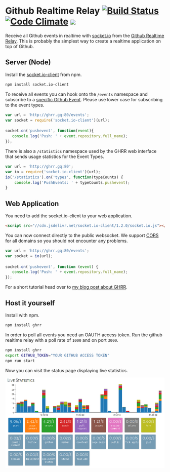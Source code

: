 # Github Realtime Relay [![Build Status](https://travis-ci.org/lukasmartinelli/ghrr.svg)](https://travis-ci.org/lukasmartinelli/ghrr) [![Code Climate](https://codeclimate.com/github/lukasmartinelli/ghrr/badges/gpa.svg)](https://codeclimate.com/github/lukasmartinelli/ghrr) [![](https://badge.imagelayers.io/dreipol/python.svg)](https://imagelayers.io/?images=lukasmartinelli/ghrr:latest)

Receive all Github events in realtime with [socket.io](http://socket.io/) from the [Github Realtime Relay](http://ghrr.gq).
This is probably the simplest way to create a realtime application on top of Github.


## Server (Node)

Install the [socket.io-client](https://www.npmjs.org/package/socket.io-client) from npm.

```bash
npm install socket.io-client
```

To receive all events you can hook onto the `/events` namespace
and subscribe to a [specific Github Event](https://developer.github.com/v3/activity/events/types/). Please use lower case for subscribing to the event types.

```javascript
var url = 'http://ghrr.gq:80/events';
var socket = require('socket.io-client')(url);

socket.on('pushevent', function(event){
   console.log('Push: ' + event.repository.full_name);
});

```

There is also a `/statistics` namespace used by the GHRR web interface that
sends usage statistics for the Event Types.

```javascript
var url = 'http://ghrr.gq:80';
var io = require('socket.io-client')(url);
io('/statistics').on('types', function(typeCounts) {
    console.log('PushEvents: ' + typeCounts.pushevent);
}
```

## Web Application

You need to add the socket.io-client to your web application.

```html
<script src="//cdn.jsdelivr.net/socket.io-client/1.2.0/socket.io.js"></script>
```

You can now connect directly to the public websocket. We support
[CORS](http://www.html5rocks.com/en/tutorials/cors/)
for all domains so you should not encounter any problems.

```javascript
var url = 'http://ghrr.gq:80/events';
var socket = io(url);

socket.on('pushevent', function (event) {
   console.log('Push: ' + event.repository.full_name);
});
```

For a short tutorial head over to
[my blog post about GHRR](http://lukasmartinelli.ch/web/2015/07/29/github-realtime-relay.html).

## Host it yourself

Install with npm.

```bash
npm install ghrr
```

In order to poll all events you need an OAUTH access token.
Run the github realtime relay with a poll rate of `1000` and on port `3000`.

```bash
npm install ghrr
export GITHUB_TOKEN="YOUR GITHUB ACCESS TOKEN"
npm run start
```

Now you can visit the  status page displaying live statistics.

![Screenshot of Github Realtime Relay](screenshot.png)

